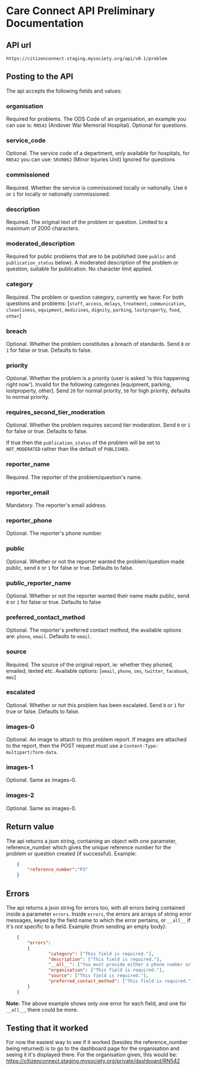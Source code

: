 # Care Connect API Preliminary Documentation

## API url

```
https://citizenconnect.staging.mysociety.org/api/v0.1/problem
```

## Posting to the API
The api accepts the following fields and values:

### organisation
Required for problems. The ODS Code of an organisation, an example you can use is: `RN542` (Andover War Memorial Hospital). Optional for questions.

### service_code
Optional. The service code of a department, only available for hospitals, for `RN542` you can use: `SRV0062` (Minor Injuries Unit) Ignored for questions

### commissioned
Required. Whether the service is commissioned locally or nationally. Use `0` or `1` for locally or nationally commissioned.

### description
Required. The original text of the problem or question. Limited to a maximum of 2000 characters.

### moderated_description
Required for public problems that are to be published (see `public` and `publication_status` below). A moderated description of the problem or question, suitable for publication. No character limit applied.

### category
Required. The problem or question category, currently we have:
For both questions and  problems: [`staff`, `access`, `delays`, `treatment`, `communication`, `cleanliness`, `equipment`, `medicines`, `dignity`, `parking`, `lostproperty`, `food`, `other`]

### breach
Optional. Whether the problem constitutes a breach of standards. Send `0` or `1` for false or true. Defaults to false.

### priority
Optional. Whether the problem is a priority (user is asked 'is this happening right now'). Invalid for the following categories [equipment, parking, lostproperty, other]. Send `20` for normal priority, `50` for high priority, defaults to normal priority.

### requires_second_tier_moderation
Optional. Whether the problem requires second tier moderation. Send `0` or `1` for false or true. Defaults to false.

If true then the `publication_status` of the problem will be set to `NOT_MODERATED` rather than the default of `PUBLISHED`.

### reporter_name
Required. The reporter of the problem/question's name.

### reporter_email
Mandatory. The reporter's email address.

### reporter_phone
Optional. The reporter's phone number.

### public
Optional. Whether or not the reporter wanted the problem/question made public, send `0` or `1` for false or true. Defaults to false.

### public_reporter_name
Optional. Whether or not the reporter wanted their name made public, send `0` or `1` for false or true. Defaults to false

### preferred_contact_method
Optional. The reporter's preferred contact method, the available options are: `phone`, `email`. Defaults to `email`.

### source
Required. The source of the original report, ie: whether they phoned, emailed, texted etc. Available options: [`email`, `phone`, `sms`, `twitter`, `facebook`, `mms`]

### escalated
Optional. Whether or not this problem has been escalated. Send `0` or `1` for true or false. Defaults to false.

### images-0

Optional. An image to attach to this problem report. If images are attached to the report, then the POST request must use a `Content-Type: multipart/form-data`.

### images-1

Optional. Same as images-0.

### images-2

Optional. Same as images-0.

## Return value
The api returns a json string, containing an object with one parameter, reference_number which gives the unique reference number for the problem or question created (if successful). Example:

``` JSON
    {
        "reference_number":"P3"
    }
```

## Errors
The api returns a json string for errors too, with all errors being contained inside a parameter `errors`. Inside `errors`, the errors are arrays of string error messages, keyed by the field name to which the error pertains, or `__all__` if it's not specific to a field. Example (from sending an empty body):

``` JSON
    {
        "errors":
        {
                "category": ["This field is required."],
                "description": ["This field is required."],
                "__all__": ["You must provide either a phone number or an email address."],
                "organisation": ["This field is required."],
                "source": ["This field is required."],
                "preferred_contact_method": ["This field is required."]
        }
    }
```

**Note:** The above example shows only one error for each field, and one for `__all__`, there could be more.

## Testing that it worked
For now the easiest way to see if it worked (besides the reference_number being returned) is to go to the dashboard page for the organisation and seeing it it's displayed there. For the organisation given, this would be: https://citizenconnect.staging.mysociety.org/private/dashboard/RN542
